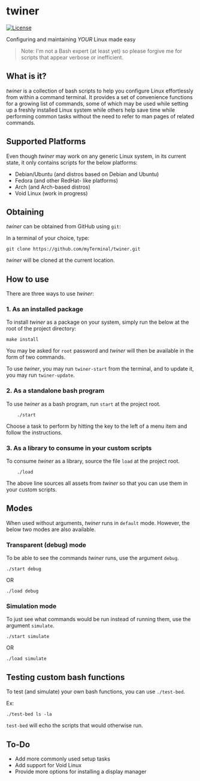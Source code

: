 # twiner

[![License](https://img.shields.io/github/license/myTerminal/twiner.svg)](https://opensource.org/licenses/MIT)

Configuring and maintaining *YOUR* Linux made easy

> Note: I'm not a Bash expert (at least yet) so please forgive me for scripts that appear verbose or inefficient.

## What is it?

*twiner* is a collection of bash scripts to help you configure Linux effortlessly from within a command terminal. It provides a set of convenience functions for a growing list of commands, some of which may be used while setting up a freshly installed Linux system while others help save time while performing common tasks without the need to refer to man pages of related commands.

## Supported Platforms

Even though *twiner* may work on any generic Linux system, in its current state, it only contains scripts for the below platforms:

- Debian/Ubuntu (and distros based on Debian and Ubuntu)
- Fedora (and other RedHat- like platforms)
- Arch (and Arch-based distros)
- Void Linux (work in progress)

## Obtaining

*twiner* can be obtained from GitHub using `git`:

In a terminal of your choice, type:

    git clone https://github.com/myTerminal/twiner.git

*twiner* will be cloned at the current location.

## How to use

There are three ways to use *twiner*:

### 1. As an installed package

To install *twiner* as a package on your system, simply run the below at the root of the project directory:

    make install

You may be asked for `root` password and *twiner* will then be available in the form of two commands.

To use *twiner*, you may run `twiner-start` from the terminal, and to update it, you may run `twiner-update`.

### 2. As a standalone bash program

To use *twiner* as a bash program, run `start` at the project root.

        ./start

Choose a task to perform by hitting the key to the left of a menu item and follow the instructions.

### 3. As a library to consume in your custom scripts

To consume *twiner* as a library, source the file `load` at the project root.

        ./load

The above line sources all assets from *twiner* so that you can use them in your custom scripts.

## Modes

When used without arguments, *twiner* runs in `default` mode. However, the below two modes are also available.

### Transparent (debug) mode

To be able to see the commands *twiner* runs, use the argument `debug`.

    ./start debug

OR

    ./load debug

### Simulation mode

To just see what commands would be run instead of running them, use the argument `simulate`.

    ./start simulate

OR

    ./load simulate

## Testing custom bash functions

To test (and simulate) your own bash functions, you can use `./test-bed`.

Ex:

    ./test-bed ls -la

`test-bed` will echo the scripts that would otherwise run.

## To-Do

- Add more commonly used setup tasks
- Add support for Void Linux
- Provide more options for installing a display manager
